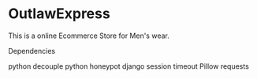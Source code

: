 # OutlawExpress
This is a online Ecommerce Store for Men's wear.

Dependencies

python decouple
python honeypot
django session timeout
Pillow
requests
